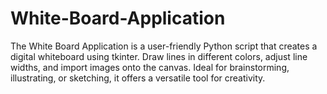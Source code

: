 # White-Board-Application
The White Board Application is a user-friendly Python script that creates a digital whiteboard using tkinter. Draw lines in different colors, adjust line widths, and import images onto the canvas. Ideal for brainstorming, illustrating, or sketching, it offers a versatile tool for creativity.
